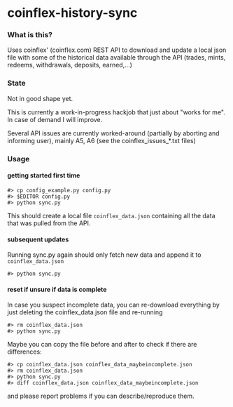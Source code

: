 # coinflex-history-sync

### What is this?

Uses coinflex' (coinflex.com) REST API to download and update a local json file with some of the historical data available through the API (trades, mints, redeems, withdrawals, deposits, earned,...)

### State

Not in good shape yet. 

This is currently a work-in-progress hackjob that just about "works for me". In case of demand I will improve.

Several API issues are currently worked-around (partially by aborting and informing user), mainly A5, A6 (see the coinflex_issues_*.txt files)

### Usage

#### getting started first time

```
#> cp config_example.py config.py
#> $EDITOR config.py
#> python sync.py
```

This should create a local file `coinflex_data.json` containing all the data that was pulled from the API.

#### subsequent updates

Running sync.py again should only fetch new data and append it to `coinflex_data.json`

```
#> python sync.py
```

#### reset if unsure if data is complete

In case you suspect incomplete data, you can re-download everything by just deleting the coinflex_data.json file and re-running

```
#> rm coinflex_data.json
#> python sync.py
```

Maybe you can copy the file before and after to check if there are differences:

```
#> cp coinflex_data.json coinflex_data_maybeincomplete.json
#> rm coinflex_data.json
#> python sync.py
#> diff coinflex_data.json coinflex_data_maybeincomplete.json
```

and please report problems if you can describe/reproduce them.